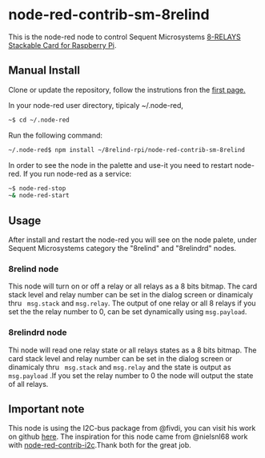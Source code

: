 # node-red-contrib-sm-8relind

This is the node-red node to control Sequent Microsystems [8-RELAYS Stackable Card for Raspberry Pi](https://sequentmicrosystems.com/collections/all-io-cards/products/raspberry-pi-relays-stackable-card/).

## Manual Install

Clone or update the repository, follow the instrutions fron the [first page.](https://github.com/SequentMicrosystems/8relind-rpi)

In your node-red user directory, tipicaly ~/.node-red,

```bash
~$ cd ~/.node-red
```

Run the following command:

```bash
~/.node-red$ npm install ~/8relind-rpi/node-red-contrib-sm-8relind
```

In order to see the node in the palette and use-it you need to restart node-red. If you run node-red as a service:
 ```bash
 ~$ node-red-stop
 ~& node-red-start
 ```

## Usage

After install and restart the node-red you will see on the node palete, under Sequent Microsystems category the "8relind" and "8relindrd" nodes.

### 8relind node
This node will turn on or off a relay or all relays as a 8 bits bitmap. The card stack level and relay number can be set in the dialog screen or dinamicaly thru ``` msg.stack``` and ``` msg.relay ```. The output of one relay or all 8 relays if you set the the relay number to 0, can be set dynamically using  ``` msg.payload ```.

### 8relindrd node
Thi node will read one relay state or all relays states as a 8 bits bitmap. The card stack level and relay number can be set in the dialog screen or dinamicaly thru ``` msg.stack``` and ``` msg.relay ``` and the state is output as  ``` msg.payload ``` .If you set the relay number to 0 the node will output the state of all relays.

## Important note

This node is using the I2C-bus package from @fivdi, you can visit his work on github [here](https://github.com/fivdi/i2c-bus). 
The inspiration for this node came from @nielsnl68 work with [node-red-contrib-i2c](https://github.com/nielsnl68/node-red-contrib-i2c).Thank both for the great job.
